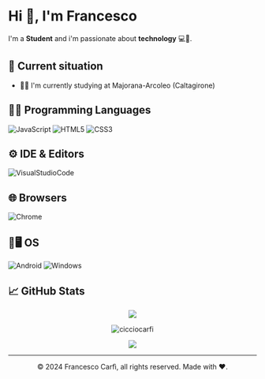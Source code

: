 # Hi 👋, I'm Francesco

I'm a **Student** and i'm passionate about **technology** 💻📱.

## 🚀 Current situation
- 👨‍💻 I'm currently studying at Majorana-Arcoleo (Caltagirone)

## 👨‍💻 Programming Languages
![JavaScript](https://img.shields.io/badge/JavaScript-323330?style=for-the-badge&logo=javascript&logoColor=F7DF1E)
![HTML5](https://img.shields.io/badge/HTML5-E34F26?style=for-the-badge&logo=html5&logoColor=white)
![CSS3](https://img.shields.io/badge/CSS3-1572B6?style=for-the-badge&logo=css3&logoColor=white)

## ⚙️ IDE & Editors
![VisualStudioCode](	https://img.shields.io/badge/VSCode-0078D4?style=for-the-badge&logo=visual%20studio%20code&logoColor=white)

## 🌐 Browsers
![Chrome](https://img.shields.io/badge/Google_chrome-4285F4?style=for-the-badge&logo=Google-chrome&logoColor=white)

## 📱🖥️ OS
![Android](https://img.shields.io/badge/Android-3DDC84?style=for-the-badge&logo=android&logoColor=white)
![Windows](https://img.shields.io/badge/Windows-0078D6?style=for-the-badge&logo=windows&logoColor=white)

## 📈 GitHub Stats
<p align = "center">
  <img src="https://github-readme-streak-stats.herokuapp.com/?user=cicciocarfi&theme=dracula&show_icons=true&count_private=true&hide_border=true&line_height=25"/>
</p>
<p align = "center">
    <img src="https://github-readme-stats.vercel.app/api?username=cicciocarfi&theme=dracula&show_icons=true&count_private=true&hide_border=true&line_height=25" alt="cicciocarfi">
</p>
<p align = "center">
  <img src="https://github-readme-stats.vercel.app/api/top-langs/?username=cicciocarfi&theme=dracula">
</p>

---
<p align="center"> © 2024 Francesco Carfì, all rights reserved. Made with ❤️. </p>
